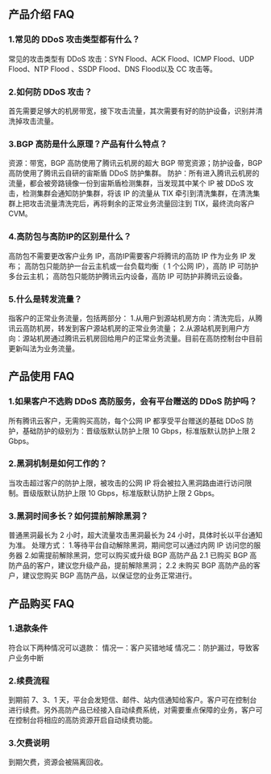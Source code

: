 ## 产品介绍 FAQ
### 1.常见的 DDoS 攻击类型都有什么？
常见的攻击类型有 DDoS 攻击：SYN Flood、ACK Flood、ICMP Flood、UDP Flood、NTP Flood 、SSDP Flood、DNS Flood以及 CC 攻击等。
### 2.如何防 DDoS 攻击？
首先需要足够大的机房带宽，接下攻击流量，其次需要有好的防护设备，识别并清洗掉攻击流量。

### 3.BGP 高防是什么原理？产品有什么特点？
资源：带宽，BGP 高防使用了腾讯云机房的超大 BGP 带宽资源；防护设备，BGP 高防使用了腾讯云自研的宙斯盾 DDoS 防护集群。
防护：所有进入腾讯云机房的流量，都会被旁路镜像一份到宙斯盾检测集群，当发现其中某个 IP 被 DDoS 攻击，检测集群会通知防护集群，将该 IP 的流量从 TIX 牵引到清洗集群，在清洗集群上把攻击流量清洗完后，再将剩余的正常业务流量回注到 TIX，最终流向客户 CVM。

### 4.高防包与高防IP的区别是什么？
高防包不需要更改客户业务 IP，高防IP需要客户将腾讯的高防 IP 作为业务 IP 发布；
高防包只能防护一台云主机或一台负载均衡（ 1 个公网 IP），高防 IP 可防护多台云主机；
高防包只能防护腾讯云内设备，高防 IP 可防护非腾讯云设备。

### 5.什么是转发流量？
指客户的正常业务流量，包括两部分：
1.从用户到源站机房方向：清洗完后，从腾讯云高防机房，转发到客户源站机房的正常业务流量；
2.从源站机房到用户方向：源站机房通过腾讯云机房回给用户的正常业务流量。目前在高防控制台中目前更新叫法为业务流量。

## 产品使用 FAQ
### 1.如果客户不选购 DDoS 高防服务，会有平台赠送的 DDoS 防护吗？
所有腾讯云客户，无需购买高防，每个公网 IP 都享受平台赠送的基础 DDoS 防护，基础防护的级别为：晋级版默认防护上限 10 Gbps，标准版默认防护上限 2 Gbps。

### 2.黑洞机制是如何工作的？ 
当攻击超过客户的防护上限，被攻击的公网 IP 将会被拉入黑洞路由进行访问限制。晋级版默认防护上限 10 Gbps，标准版默认防护上限 2 Gbps。


### 3.黑洞时间多长？如何提前解除黑洞？
普通黑洞最长为 2 小时，超大流量攻击黑洞最长为 24 小时，具体时长以平台通知为准。
处理方式：
1.等待平台自动解除黑洞，期间您可以通过内网 IP 访问您的服务器
2.如需提前解除黑洞，您可以购买或升级 BGP 高防产品
2.1 已购买 BGP 高防产品的客户，建议您升级产品，提前解除黑洞；
2.2 未购买 BGP 高防产品的客户，建议您购买 BGP 高防产品，以保证您的业务正常进行。

## 产品购买 FAQ
### 1.退款条件
符合以下两种情况可以退款：
情况一：客户买错地域
情况二：防护漏过，导致客户业务中断

### 2.续费流程
到期前 7、3、1 天，平台会发短信、邮件、站内信通知给客户。客户可在控制台进行续费。另外高防产品已经接入自动续费系统，对需要重点保障的业务，客户可在控制台将相应的高防资源开启自动续费功能。

### 3.欠费说明
到期欠费，资源会被隔离回收。

